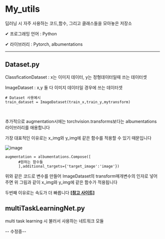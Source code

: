 # My_utils
딥러닝 시 자주 사용하는 코드,함수, 그리고 클래스들을 모아놓은 저장소

✔ 프로그래밍 언어 : Python

✔ 라이브러리 : Pytorch, albumentations

----

## Dataset.py

ClassficationDataset : x는 이미지 데이터, y는 정형데이터일때 쓰는 데이터셋

ImageDataset : x,y 둘 다 이미지 데이터일 경우에 쓰는 데이터셋


````
# Dataset 사용예시
train_dataset = ImageDataset(train_x,train_y,mytransform)
````

<br>

추가적으로 augmentation시에는 torchvision.transforms보다는 albumentations 라이브러리를 애용합니다

가장 대표적인 이유로는 x_img와 y_img에 같은 함수를 적용할 수 있기 때문입니다

![image](https://miro.medium.com/max/1750/1*5uLc6odMwOVO4OVyLUjigA.jpeg)

````
augmentation = albumentations.Compose([
      #원하는 함수들
      ],additional_targets={'target_image':'image'})
````

위와 같은 코드로 변수를 만들어 ImageDataset의 transform매개변수의 인자로 넣어주면 위 그림과 같이 x_img와 y_img에 같은 함수가 적용됩니다


두번째 이유로는 속도가 더 빠릅니다 [**[참고 사이트]**](https://pseudo-lab.github.io/Tutorial-Book/chapters/object-detection/Ch3-preprocessing.html)



## multiTaskLearningNet.py

multi task learning 시 불러서 사용하는 네트워크 모듈

-- 수정중--


